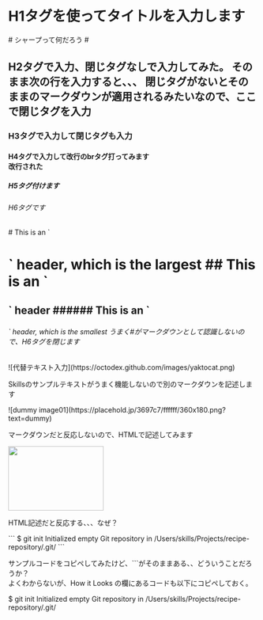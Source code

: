 <h1>H1タグを使ってタイトルを入力します</h1>
# シャープって何だろう #
<h2>H2タグで入力、閉じタグなしで入力してみた。
そのまま次の行を入力すると、、、
閉じタグがないとそのままのマークダウンが適用されるみたいなので、ここで閉じタグを入力</h2>
<h3>H3タグで入力して閉じタグも入力</h3>
<h4>H4タグで入力して改行のbrタグ打ってみます<br>改行された</h4>
<h5>H5タグ付けます</h5>
<h6>H6タグです</h6>
# This is an `<h1>` header, which is the largest
## This is an `<h2>` header
###### This is an `<h6>` header, which is the smallest
うまく#がマークダウンとして認識しないので、H6タグを閉じます</h6>
![代替テキスト入力](https://octodex.github.com/images/yaktocat.png)
<p>Skillsのサンプルテキストがうまく機能しないので別のマークダウンを記述します</p>
![dummy image01](https://placehold.jp/3697c7/ffffff/360x180.png?text=dummy)
<p>マークダウンだと反応しないので、HTMLで記述してみます</p>
<img src="https://octodex.github.com/images/yaktocat.png" art="猫の戦士？" tigle="サンプル" width="193" height="130"> 
<p>HTML記述だと反応する、、、なぜ？</p>
```
$ git init
Initialized empty Git repository in /Users/skills/Projects/recipe-repository/.git/
```
<p>サンプルコードをコピペしてみたけど、```がそのままある、、どういうことだろうか？<br>
よくわからないが、How it Looks の欄にあるコードも以下にコピペしておく。</p>
$ git init
Initialized empty Git repository in /Users/skills/Projects/recipe-repository/.git/
